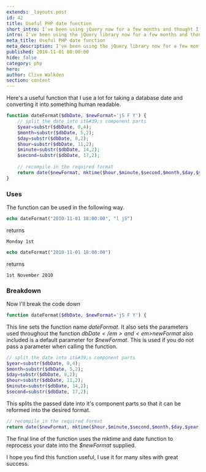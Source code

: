 ```yaml
---
extends: _layouts.post
id: 42
title: Useful PHP date function
short_intro: I've been using jQuery now for a few months and thought I'd share some observations.
intro: I've been using the jQuery library now for a few months and thought I'd share some observations.
meta_title: Useful PHP date function
meta_description: I've been using the jQuery library now for a few months and thought I'd share some observations.
published: 2010-11-01 00:00:00
hide: false
category: php
hero:
author: Clive Walkden
section: content
---
```


Here's a useful function that I use a lot for taking a database date and converting it into something human readable.

```php
function dateFormat($dbDate, $newFormat='jS F Y') {
    // split the date into it&#39;s component parts
    $year=substr($dbDate, 0,4);
    $month=substr($dbDate, 5,2);
    $day=substr($dbDate, 8,2);
    $hour=substr($dbDate, 11,2);
    $minute=substr($dbDate, 14,2);
    $second=substr($dbDate, 17,2);
    
    // recompile in the required format
    return date($newFormat, mktime($hour,$minute,$second,$month,$day,$year));
}
```

### Uses

The function can be used in the following way.

```php
echo dateFormat("2010-11-01 18:00:00", "l jS")
```

returns

`Monday 1st`

```php
echo dateFormat("2010-11-01 18:00:00")
```

returns

`1st November 2010`

### Breakdown

Now I'll break the code down

```php
function dateFormat($dbDate, $newFormat='jS F Y') {
```

This line sets the function name <em>dateFormat</em>. It also sets the parameters used throughout the function <em>$dbDate</em> and <em>$newFormat</em> also included is a default parameter for <em>$newFormat</em>. This is used if you do not pass a parameter when calling the function.

```php
// split the date into it&#39;s component parts
$year=substr($dbDate, 0,4);
$month=substr($dbDate, 5,2);
$day=substr($dbDate, 8,2);
$hour=substr($dbDate, 11,2);
$minute=substr($dbDate, 14,2);
$second=substr($dbDate, 17,2);
```

This splits the passed date into it&#39;s component parts so that it can be reformed into the desired format.

```php
// recompile in the required format
return date($newFormat, mktime($hour,$minute,$second,$month,$day,$year));
```

The final line of the function uses the mktime and date function to reprocess your date into the <em>$newFormat</em> supplied.

I hope you find this function useful, I use it for many sites with great success.
